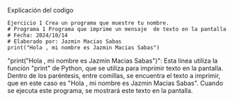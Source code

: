 Explicación del codigo 
```
Ejercicio 1 Crea un programa que muestre tu nombre. 
# Programa 1 Programa que imprime un mensaje  de texto en la pantalla 
# Fecha: 2024/10/14
# Elaborado por: Jazmin Macias Sabas 
print("Hola , mi nombre es Jazmin Macias Sabas")
```
"print("Hola , mi nombre es Jazmin Macias Sabas")":
Esta línea utiliza la función "print" de Python, que se utiliza para imprimir texto en la pantalla. Dentro de los paréntesis, entre comillas, se encuentra el texto a imprimir, que en este caso es "Hola , mi nombre es Jazmin Macias Sabas". Cuando se ejecuta este programa, se mostrará este texto en la pantalla.


